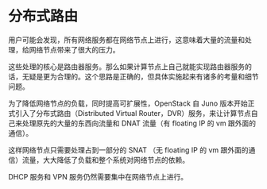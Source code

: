# 分布式路由
用户可能会发现，所有网络服务都在网络节点上进行，这意味着大量的流量和处理，给网络节点带来了很大的压力。

这些处理的核心是路由器服务。那么如果计算节点上自己就能实现路由器服务的话，无疑是更为合理的。这个思路是正确的，但具体实施起来有诸多的考量和细节问题。

为了降低网络节点的负载，同时提高可扩展性，OpenStack 自 Juno 版本开始正式引入了分布式路由（Distributed Virtual Router，DVR）服务，来让计算节点自己来处理原先的大量的东西向流量和 DNAT 流量（有 floating IP 的 vm 跟外面的通信）。

这样网络节点只需要处理占到一部分的 SNAT （无 floating IP 的 vm 跟外面的通信）流量，大大降低了负载和整个系统对网络节点的依赖。

DHCP 服务和 VPN 服务仍然需要集中在网络节点上进行。
